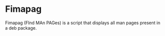 # Fimapag
Fimapag (FInd MAn PAGes) is a script that displays all man pages present in a deb package.
